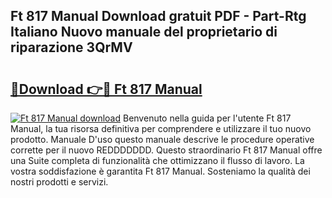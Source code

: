 ## Ft 817 Manual Download gratuit PDF - Part-Rtg Italiano Nuovo manuale del proprietario di riparazione 3QrMV

# <h2><a href="http://dfbjl8.blite.top/?on=Ft+817+Manual">🔗Download 👉🔴 Ft 817 Manual</a></h2>

[![Ft 817 Manual download](https://i.imgur.com/lujVjoI.png)](http://dfbjl8.blite.top/?on=Ft+817+Manual)
Benvenuto nella guida per l'utente Ft 817 Manual, la tua risorsa definitiva per comprendere e utilizzare il tuo nuovo prodotto. Manuale D'uso questo manuale descrive le procedure operative corrette per il nuovo REDDDDDDD. Questo straordinario Ft 817 Manual offre una Suite completa di funzionalità che ottimizzano il flusso di lavoro. La vostra soddisfazione è garantita Ft 817 Manual. Sosteniamo la qualità dei nostri prodotti e servizi.
